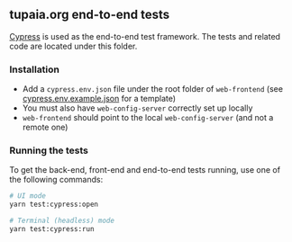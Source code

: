 ## tupaia.org end-to-end tests

[Cypress](https://www.cypress.io/) is used as the end-to-end test framework. The tests and related code are located under this folder.

### Installation

- Add a `cypress.env.json` file under the root folder of `web-frontend` (see [cypress.env.example.json](https://github.com/beyondessential/tupaia/tree/dev/packages/web-frontend/cypress.env.example.json) for a template)
- You must also have `web-config-server` correctly set up locally
- `web-frontend` should point to the local `web-config-server` (and not a remote one)

### Running the tests

To get the back-end, front-end and end-to-end tests running, use one of the following commands:

```bash
# UI mode
yarn test:cypress:open

# Terminal (headless) mode
yarn test:cypress:run
```

